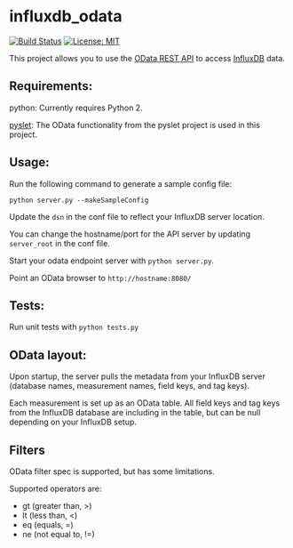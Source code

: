 # influxdb_odata

[![Build Status](https://travis-ci.org/Synergetic-Engineering/odata-influxdb.svg?branch=master)](https://travis-ci.org/Synergetic-Engineering/odata-influxdb) [![License: MIT](https://img.shields.io/badge/License-MIT-yellow.svg)](https://opensource.org/licenses/MIT)

This project allows you to use the [OData REST API](http://www.odata.org/) to access [InfluxDB](https://www.influxdata.com/) data.

## Requirements:


python: Currently requires Python 2.

[pyslet](https://github.com/swl10/pyslet): The OData functionality from the pyslet project is used in this project.

## Usage:

Run the following command to generate a sample config file:

`python server.py --makeSampleConfig`

Update the `dsn` in the conf file to reflect your InfluxDB server location.

You can change the hostname/port for the API server by updating `server_root` in the conf file.

Start your odata endpoint server with `python server.py`.

Point an OData browser to `http://hostname:8080/`

## Tests:

Run unit tests with `python tests.py`

## OData layout:

Upon startup, the server pulls the metadata from your InfluxDB server
(database names, measurement names, field keys, and tag keys).

Each measurement is set up as an OData table. All field keys and tag keys
from the InfluxDB database are including in the table, but can be null
depending on your InfluxDB setup.

## Filters

OData filter spec is supported, but has some limitations.

Supported operators are:

* gt (greater than, >)
* lt (less than, <)
* eq (equals, =)
* ne (not equal to, !=)
